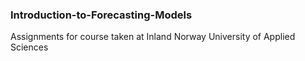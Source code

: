 ### Introduction-to-Forecasting-Models
Assignments for course taken at Inland Norway University of Applied Sciences
